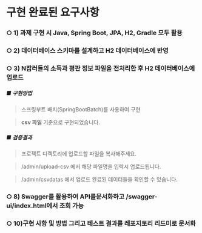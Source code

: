 
# 구현 완료된 요구사항
### ○ 1) 과제 구현 시 Java, Spring Boot, JPA, H2, Gradle 모두 활용
### ○ 2) 데이터베이스 스키마를 설계하고 H2 데이터베이스에 반영
### ○ 3) N잡러들의 소득과 평판 정보 파일을 전처리한 후 H2 데이터베이스에 업로드
##### ■ 구현방법
> 스프링부트 배치(SpringBootBatch)를 사용하여 구현

> **csv 파일** 기준으로 구현되었습니다.

 
##### ■ 검증결과
> 프로젝트 디렉토리에 업로드할 파일을 복사해주세요.

> /admin/upload-csv 에서 해당 파일명을 입력시 업로드됩니다.

> /admin/csvdatas 에서 업로드 완료된 데이터들을 확인할 수 있습니다.
### ○ 8) Swagger를 활용하여 API를문서화하고 /swagger-ui/index.html에서 조회 가능

### ○ 10)구현 사항 및 방법 그리고 테스트 결과를 레포지토리 리드미로 문서화
